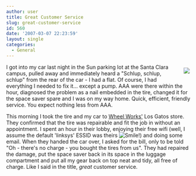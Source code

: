 ```yaml
---
author: user
title: Great Customer Service
slug: great-customer-service
id: 560
date: '2007-03-07 22:23:59'
layout: single
categories:
  - General
---
```


[<span style="margin: 10px; float: right;">![](http://blog.superpat.com/wp-content/uploads/2009/09/Nail.jpg)</span>](http://blog.superpat.com/wp-content/uploads/2009/09/Nail.jpg)

I got into my car last night in the Sun parking lot at the Santa Clara campus, pulled away and immediately heard a "Schlup, schlup, schlup" from the rear of the car - I had a flat. Of course, I had everything I needed to fix it... except a pump. AAA were there within the hour, diagnosed the problem as a nail embedded in the tire, changed it for the space saver spare and I was on my way home. Quick, efficient, friendly service. You expect nothing less from AAA.

This morning I took the tire and my car to [Wheel Works'](http://www.wheelworks.net/) Los Gatos store. They confirmed that the tire was repairable and fit the job in without an appointment. I spent an hour in their lobby, enjoying their free wifi (well, I assume the default 'linksys' ESSID was theirs ![Smile!](http://blogs.sun.com/images/smileys/smile.gif)) and doing some email. When they handed the car over, I asked for the bill, only to be told "Oh - there's no charge - you bought the tires from us". They had repaired the damage, put the space saver back in its space in the luggage compartment and put all my gear back on top neat and tidy, all free of charge. Like I said in the title, _great_ customer service.